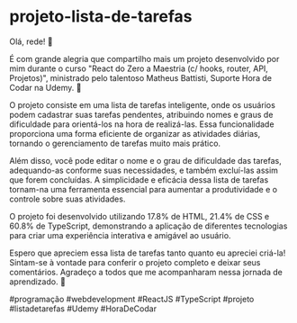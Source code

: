 # projeto-lista-de-tarefas
Olá, rede! 🚀

É com grande alegria que compartilho mais um projeto desenvolvido por mim durante o curso "React do Zero a Maestria (c/ hooks, router, API, Projetos)", ministrado pelo talentoso Matheus Battisti, Suporte Hora de Codar na Udemy. 🎉

O projeto consiste em uma lista de tarefas inteligente, onde os usuários podem cadastrar suas tarefas pendentes, atribuindo nomes e graus de dificuldade para orientá-los na hora de realizá-las. Essa funcionalidade proporciona uma forma eficiente de organizar as atividades diárias, tornando o gerenciamento de tarefas muito mais prático.

Além disso, você pode editar o nome e o grau de dificuldade das tarefas, adequando-as conforme suas necessidades, e também excluí-las assim que forem concluídas. A simplicidade e eficácia dessa lista de tarefas tornam-na uma ferramenta essencial para aumentar a produtividade e o controle sobre suas atividades.

O projeto foi desenvolvido utilizando 17.8% de HTML, 21.4% de CSS e 60.8% de TypeScript, demonstrando a aplicação de diferentes tecnologias para criar uma experiência interativa e amigável ao usuário.

Espero que apreciem essa lista de tarefas tanto quanto eu apreciei criá-la! Sintam-se à vontade para conferir o projeto completo e deixar seus comentários. Agradeço a todos que me acompanharam nessa jornada de aprendizado. 🙏

#programação #webdevelopment #ReactJS #TypeScript #projeto #listadetarefas #Udemy #HoraDeCodar
